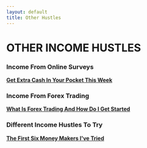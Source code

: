 ```yaml
---
layout: default
title: Other Hustles
---
```


# OTHER INCOME HUSTLES

### Income From Online Surveys
[**Get Extra Cash In Your Pocket This Week**](/posts/cash-this-week.html)

### Income From Forex Trading
[**What Is Forex Trading And How Do I Get Started**](/income-hustles/forex)

### Different Income Hustles To Try
[**The First Six Money Makers I've Tried**](/posts/first-six-money-makers.html)

